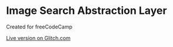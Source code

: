 Image Search Abstraction Layer
=========================

Created for freeCodeCamp

[Live version on Glitch.com](https://imgsearch-jsanderson.glitch.me/)
